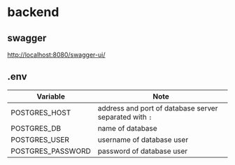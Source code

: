 # backend

## swagger

[http://localhost:8080/swagger-ui/](http://localhost:8080/swagger-ui/)

## .env
Variable | Note
--- | ---
POSTGRES_HOST | address and port of database server separated with `:`
POSTGRES_DB | name of database
POSTGRES_USER | username of database user
POSTGRES_PASSWORD | password of database user